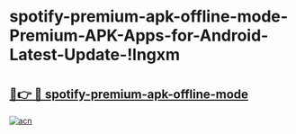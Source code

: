 # spotify-premium-apk-offline-mode-Premium-APK-Apps-for-Android-Latest-Update-!lngxm

# <h2><a href="https://3detxm.esa.edu.pl?title=spotify-premium-apk-offline-mode&ref=lngxm">🔗👉 🔴 spotify-premium-apk-offline-mode</a></h2>

[![acn](https://github.com/user-attachments/assets/0f9c940e-d8b0-45ae-aac7-cd30a18b3e1c)](https://3detxm.esa.edu.pl?title=spotify-premium-apk-offline-mode&ref=lngxm)

